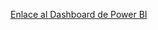 [Enlace al Dashboard de Power BI](https://drive.google.com/file/d/1hcsU8VagqCeSB9LuvQgZ7rsErw-cKdix/view?usp=sharing)

